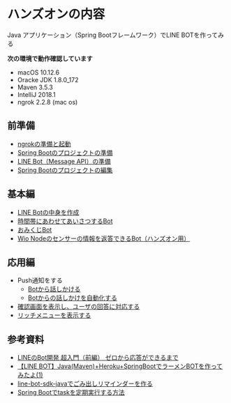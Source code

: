 # ハンズオンの内容

Java アプリケーション（Spring Bootフレームワーク）でLINE BOTを作ってみる

**次の環境で動作確認しています**

- macOS 10.12.6
- Oracke JDK 1.8.0_172
- Maven 3.5.3 
- IntelliJ 2018.1
- ngrok 2.2.8 (mac os)


## 前準備

- [ngrokの準備と起動](doc/01.md)
- [Spring Bootのプロジェクトの準備](doc/02.md)
- [LINE Bot（Message API）の準備](doc/03.md)
- [Spring Bootのプロジェクトの編集](doc/04.md)

## 基本編

- [LINE Botの中身を作成](doc/05.md)
- [時間帯にあわせてあいさつするBot](doc/06.md)
- [おみくじBot](doc/07.md)
- [Wio Nodeのセンサーの情報を返答できるBot（ハンズオン用）](doc/ex01.md)

## 応用編

- Push通知をする
    - [Botから話しかける](doc/08.md)
    - [Botからの話しかけを自動化する](doc/09.md)
- [確認画面を表示し、ユーザの回答に対応する](doc/10.md)
- [リッチメニューを表示する](doc/11.md)

## 参考資料

- [LINEのBot開発 超入門（前編） ゼロから応答ができるまで](https://qiita.com/nkjm/items/38808bbc97d6927837cd)
- [【LINE BOT】Java(Maven)+Heroku+SpringBootでラーメンBOTを作ってみたよ(1)](https://qiita.com/megaitai22/items/e3e130df1c044ec0f3fd)
- [line-bot-sdk-javaでごみ出しリマインダーを作る](https://qiita.com/aytdm/items/7b8692662a0b161c555c)
- [Spring Bootでtaskを定期実行する方法](https://qiita.com/rubytomato@github/items/4f0c64eb9a24eaceaa6e)
